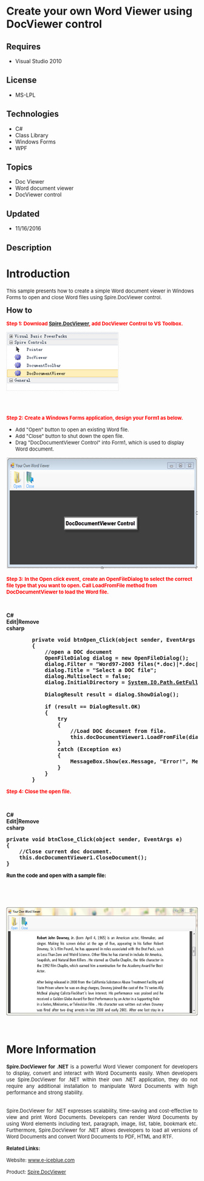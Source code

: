 # Create your own Word Viewer using DocViewer control
## Requires
- Visual Studio 2010
## License
- MS-LPL
## Technologies
- C#
- Class Library
- Windows Forms
- WPF
## Topics
- Doc Viewer
- Word document viewer
- DocViewer control
## Updated
- 11/16/2016
## Description

<h1>Introduction</h1>
<p><span style="font-size:small">This sample presents how to create a simple Word document viewer in Windows Forms to open and close Word files using Spire.DocViewer control.</span><em>&nbsp;</em></p>
<p><span style="font-size:20px; font-weight:bold">How to</span></p>
<p><span style="font-size:small; font-weight:bold; background-color:#ffffff; color:#ff0000">Step 1:
</span><strong><span style="font-size:small; background-color:#ffffff; color:#ff0000">Download
</span><span style="font-size:small; background-color:#ffffff; color:#ff0000"><a href="http://www.e-iceblue.com/Introduce/word-viewer-net-introduce.html">Spire.DocViewer</a>, add DocViewer Control to VS Toolbox.</span></strong></p>
<p><span style="font-size:small; font-weight:bold; background-color:#ffffff; color:#ff0000"><img id="130883" src="130883-7.png" alt="" width="296" height="155" style="float:left"><br>
</span></p>
<p>&nbsp;</p>
<p>&nbsp;</p>
<p>&nbsp;</p>
<p>&nbsp;</p>
<p>&nbsp;</p>
<p>&nbsp;</p>
<p><strong><span style="font-size:small; color:#ff0000">Step 2: Create a Windows Forms application, design your Form1 as below.</span></strong></p>
<ul>
<li><span style="font-size:small">Add &quot;Open&quot; button to open an existing Word file.</span>
</li><li><span style="font-size:small">Add &quot;Close&quot; button to shut down the open file.</span>
</li><li><span style="font-size:small">Drag &quot;DocDocumentViewer Control&quot; into Form1, which is used to display Word document.</span>
</li></ul>
<p><img id="130884" src="130884-6.png" alt="" width="700" height="294"></p>
<p><span style="color:#ff0000"><strong><span style="font-size:small">Step 3: In the Open click event,</span></strong>
<strong><span style="font-size:small">create an OpenFileDialog to select the correct file type that you want to open. Call LoadFromFile method from DocDocumentViewer to load the Word file.</span></strong></span><strong>
<br>
</strong></p>
<p><strong>&nbsp;</strong></p>
<p><strong></p>
<div class="scriptcode">
<div class="pluginEditHolder" pluginCommand="mceScriptCode">
<div class="title"><span>C#</span></div>
<div class="pluginLinkHolder"><span class="pluginEditHolderLink">Edit</span>|<span class="pluginRemoveHolderLink">Remove</span></div>
<span class="hidden">csharp</span>

<div class="preview">
<pre class="csharp">&nbsp;&nbsp;&nbsp;&nbsp;&nbsp;&nbsp;&nbsp;&nbsp;<span class="cs__keyword">private</span>&nbsp;<span class="cs__keyword">void</span>&nbsp;btnOpen_Click(<span class="cs__keyword">object</span>&nbsp;sender,&nbsp;EventArgs&nbsp;e)&nbsp;
&nbsp;&nbsp;&nbsp;&nbsp;&nbsp;&nbsp;&nbsp;&nbsp;{&nbsp;
&nbsp;&nbsp;&nbsp;&nbsp;&nbsp;&nbsp;&nbsp;&nbsp;&nbsp;&nbsp;&nbsp;&nbsp;<span class="cs__com">//open&nbsp;a&nbsp;DOC&nbsp;document</span>&nbsp;
&nbsp;&nbsp;&nbsp;&nbsp;&nbsp;&nbsp;&nbsp;&nbsp;&nbsp;&nbsp;&nbsp;&nbsp;OpenFileDialog&nbsp;dialog&nbsp;=&nbsp;<span class="cs__keyword">new</span>&nbsp;OpenFileDialog();&nbsp;
&nbsp;&nbsp;&nbsp;&nbsp;&nbsp;&nbsp;&nbsp;&nbsp;&nbsp;&nbsp;&nbsp;&nbsp;dialog.Filter&nbsp;=&nbsp;<span class="cs__string">&quot;Word97-2003&nbsp;files(*.doc)|*.doc|Word2007-2010&nbsp;files&nbsp;(*.docx)|*.docx|All&nbsp;files&nbsp;(*.*)|*.*&quot;</span>;&nbsp;
&nbsp;&nbsp;&nbsp;&nbsp;&nbsp;&nbsp;&nbsp;&nbsp;&nbsp;&nbsp;&nbsp;&nbsp;dialog.Title&nbsp;=&nbsp;<span class="cs__string">&quot;Select&nbsp;a&nbsp;DOC&nbsp;file&quot;</span>;&nbsp;
&nbsp;&nbsp;&nbsp;&nbsp;&nbsp;&nbsp;&nbsp;&nbsp;&nbsp;&nbsp;&nbsp;&nbsp;dialog.Multiselect&nbsp;=&nbsp;<span class="cs__keyword">false</span>;&nbsp;
&nbsp;&nbsp;&nbsp;&nbsp;&nbsp;&nbsp;&nbsp;&nbsp;&nbsp;&nbsp;&nbsp;&nbsp;dialog.InitialDirectory&nbsp;=&nbsp;<a class="libraryLink" href="https://msdn.microsoft.com/en-US/library/System.IO.Path.GetFullPath.aspx" target="_blank" title="Auto generated link to System.IO.Path.GetFullPath">System.IO.Path.GetFullPath</a>(@<span class="cs__string">&quot;..\..\..\..\..\..\Data&quot;</span>);&nbsp;
&nbsp;
&nbsp;&nbsp;&nbsp;&nbsp;&nbsp;&nbsp;&nbsp;&nbsp;&nbsp;&nbsp;&nbsp;&nbsp;DialogResult&nbsp;result&nbsp;=&nbsp;dialog.ShowDialog();&nbsp;
&nbsp;
&nbsp;&nbsp;&nbsp;&nbsp;&nbsp;&nbsp;&nbsp;&nbsp;&nbsp;&nbsp;&nbsp;&nbsp;<span class="cs__keyword">if</span>&nbsp;(result&nbsp;==&nbsp;DialogResult.OK)&nbsp;
&nbsp;&nbsp;&nbsp;&nbsp;&nbsp;&nbsp;&nbsp;&nbsp;&nbsp;&nbsp;&nbsp;&nbsp;{&nbsp;
&nbsp;&nbsp;&nbsp;&nbsp;&nbsp;&nbsp;&nbsp;&nbsp;&nbsp;&nbsp;&nbsp;&nbsp;&nbsp;&nbsp;&nbsp;&nbsp;<span class="cs__keyword">try</span>&nbsp;
&nbsp;&nbsp;&nbsp;&nbsp;&nbsp;&nbsp;&nbsp;&nbsp;&nbsp;&nbsp;&nbsp;&nbsp;&nbsp;&nbsp;&nbsp;&nbsp;{&nbsp;
&nbsp;&nbsp;&nbsp;&nbsp;&nbsp;&nbsp;&nbsp;&nbsp;&nbsp;&nbsp;&nbsp;&nbsp;&nbsp;&nbsp;&nbsp;&nbsp;&nbsp;&nbsp;&nbsp;&nbsp;<span class="cs__com">//Load&nbsp;DOC&nbsp;document&nbsp;from&nbsp;file.</span>&nbsp;
&nbsp;&nbsp;&nbsp;&nbsp;&nbsp;&nbsp;&nbsp;&nbsp;&nbsp;&nbsp;&nbsp;&nbsp;&nbsp;&nbsp;&nbsp;&nbsp;&nbsp;&nbsp;&nbsp;&nbsp;<span class="cs__keyword">this</span>.docDocumentViewer1.LoadFromFile(dialog.FileName);&nbsp;
&nbsp;&nbsp;&nbsp;&nbsp;&nbsp;&nbsp;&nbsp;&nbsp;&nbsp;&nbsp;&nbsp;&nbsp;&nbsp;&nbsp;&nbsp;&nbsp;}&nbsp;
&nbsp;&nbsp;&nbsp;&nbsp;&nbsp;&nbsp;&nbsp;&nbsp;&nbsp;&nbsp;&nbsp;&nbsp;&nbsp;&nbsp;&nbsp;&nbsp;<span class="cs__keyword">catch</span>&nbsp;(Exception&nbsp;ex)&nbsp;
&nbsp;&nbsp;&nbsp;&nbsp;&nbsp;&nbsp;&nbsp;&nbsp;&nbsp;&nbsp;&nbsp;&nbsp;&nbsp;&nbsp;&nbsp;&nbsp;{&nbsp;
&nbsp;&nbsp;&nbsp;&nbsp;&nbsp;&nbsp;&nbsp;&nbsp;&nbsp;&nbsp;&nbsp;&nbsp;&nbsp;&nbsp;&nbsp;&nbsp;&nbsp;&nbsp;&nbsp;&nbsp;MessageBox.Show(ex.Message,&nbsp;<span class="cs__string">&quot;Error!&quot;</span>,&nbsp;MessageBoxButtons.OK,&nbsp;MessageBoxIcon.Error);&nbsp;
&nbsp;&nbsp;&nbsp;&nbsp;&nbsp;&nbsp;&nbsp;&nbsp;&nbsp;&nbsp;&nbsp;&nbsp;&nbsp;&nbsp;&nbsp;&nbsp;}&nbsp;
&nbsp;&nbsp;&nbsp;&nbsp;&nbsp;&nbsp;&nbsp;&nbsp;&nbsp;&nbsp;&nbsp;&nbsp;}&nbsp;
&nbsp;&nbsp;&nbsp;&nbsp;&nbsp;&nbsp;&nbsp;&nbsp;}</pre>
</div>
</div>
</div>
</strong>
<p></p>
<p><span style="color:#ff0000"><strong><span style="font-size:small">Step 4: Close the open file.</span></strong></span></p>
<p><strong>&nbsp;</strong></p>
<p><strong></p>
<div class="scriptcode">
<div class="pluginEditHolder" pluginCommand="mceScriptCode">
<div class="title"><span>C#</span></div>
<div class="pluginLinkHolder"><span class="pluginEditHolderLink">Edit</span>|<span class="pluginRemoveHolderLink">Remove</span></div>
<span class="hidden">csharp</span>

<div class="preview">
<pre class="js">private&nbsp;<span class="js__operator">void</span>&nbsp;btnClose_Click(object&nbsp;sender,&nbsp;EventArgs&nbsp;e)&nbsp;
<span class="js__brace">{</span>&nbsp;
&nbsp;&nbsp;&nbsp;&nbsp;<span class="js__sl_comment">//Close&nbsp;current&nbsp;doc&nbsp;document.</span>&nbsp;
&nbsp;&nbsp;&nbsp;&nbsp;<span class="js__operator">this</span>.docDocumentViewer1.CloseDocument();&nbsp;
<span class="js__brace">}</span>&nbsp;
</pre>
</div>
</div>
</div>
</strong>
<p></p>
<p><span style="font-size:small"><strong><span style="color:#000000">Run the code and open with a sample file:</span></strong></span></p>
<p><strong>&nbsp;</strong></p>
<p><strong>&nbsp;</strong></p>
<p><strong></p>
<div class="endscriptcode"><img id="130914" src="130914-9.png" alt="" width="652" height="284"></div>
</strong>
<p></p>
<p>&nbsp;</p>
<h1>More Information</h1>
<p style="text-align:justify"><span style="font-size:small"><strong>Spire.DocViewer for .NET</strong> is a powerful Word Viewer component for developers to display, convert and interact with Word Documents easily. When developers use Spire.DocViewer for .NET
 within their own .NET application, they do not require any additional installation to manipulate Word Documents with high performance and strong stability.</span></p>
<p style="text-align:justify"><br>
<span style="font-size:small">Spire.DocViewer for .NET expresses scalability, time-saving and cost-effective to view and print Word Documents. Developers can render Word Documents by using Word elements including text, paragraph, image, list, table, bookmark
 etc. Furthermore, Spire.DocViewer for .NET allows developers to load all versions of Word Documents and convert Word Documents to PDF, HTML and RTF.</span></p>
<p><strong><span style="font-size:small">Related Links:</span></strong></p>
<p><span style="font-size:small">Website: <a href="http://www.e-iceblue.com">www.e-iceblue.com</a></span></p>
<p><span style="font-size:small">Product: <a href="http://www.e-iceblue.com/Introduce/word-viewer-net-introduce.html">
Spire.DocViewer</a></span><a href="http://www.e-iceblue.com/Introduce/word-viewer-net-introduce.html"></a></p>
